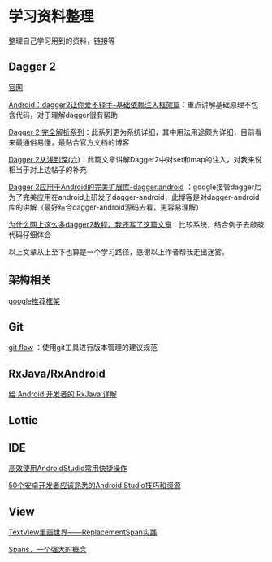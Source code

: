 # 学习资料整理 #
整理自己学习用到的资料，链接等

## Dagger 2 ##

[官网](https://google.github.io/dagger/)

[Android：dagger2让你爱不释手-基础依赖注入框架篇](http://www.jianshu.com/p/cd2c1c9f68d4)：重点讲解基础原理不包含代码，对于理解dagger很有帮助

[Dagger 2 完全解析系列](http://johnnyshieh.me/posts/dagger-basic/)：此系列更为系统详细，其中用法用途颇为详细，目前看来最通俗易懂，最贴合官方文档的博客

[Dagger 2从浅到深(六)](http://blog.csdn.net/io_field/article/details/71170727)：此篇文章讲解Dagger2中对set和map的注入，对我来说相当于对上边帖子的补充

[Dagger 2应用于Android的完美扩展库-dagger.android](http://blog.csdn.net/io_field/article/details/71730248) ：google接管dagger后为了完美应用在android上研发了dagger-android，此博客是对dagger-android库的讲解（最好结合dagger-android源码去看，更容易理解）

[为什么网上这么多dagger2教程，我还写了这篇文章](http://www.open-open.com/lib/view/open1474442495481.html)：比较系统，结合例子去敲敲代码仔细体会

以上文章从上至下也算是一个学习路径，感谢以上作者帮我走出迷雾。


## 架构相关 ##

[google推荐框架](https://github.com/googlesamples/android-architecture)

## Git ##

[git flow](http://www.cnblogs.com/cnblogsfans/p/5075073.html) ：使用git工具进行版本管理的建议规范

## RxJava/RxAndroid ##

[给 Android 开发者的 RxJava 详解](http://gank.io/post/560e15be2dca930e00da1083)

## Lottie ##


## IDE ##

[高效使用AndroidStudio常用快捷操作](http://blog.csdn.net/true100/article/details/53307685)

[50个安卓开发者应该熟悉的Android Studio技巧和资源](http://www.jcodecraeer.com/a/anzhuokaifa/androidkaifa/2016/1116/6776.html)

## View ##

[TextView里画世界——ReplacementSpan实践](http://blog.csdn.net/u012735483/article/details/52902047)

[Spans，一个强大的概念](http://www.jcodecraeer.com/a/anzhuokaifa/androidkaifa/2015/0305/2535.html)

